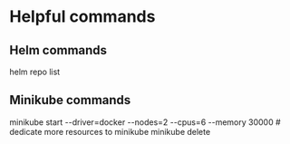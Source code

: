 # Helpful commands


## Helm commands
helm repo list


## Minikube commands
minikube start --driver=docker --nodes=2 --cpus=6 --memory 30000  # dedicate more resources to minikube 
minikube delete
